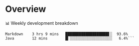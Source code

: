 # Overview

📊 Weekly development breakdown

```text
Markdown    3 hrs 9 mins   ███████████████████▋░  93.6%
Java        12 mins        █▎░░░░░░░░░░░░░░░░░░░   6.4%```